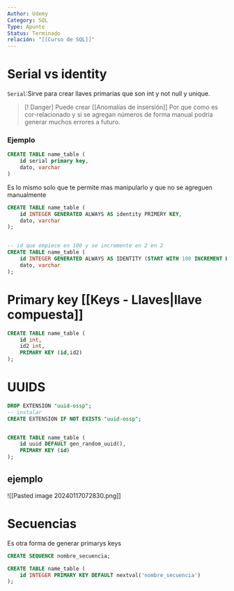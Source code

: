 ```yaml
---
Author: Udemy
Category: SQL
Type: Apunte
Status: Terminado
relación: "[[Curso de SQL]]"
---
```

# Serial vs identity

`Serial`:Sirve para crear llaves primarias que son int y not null y unique.

>[! Danger] Puede crear [[Anomalías de insersión]] 
>Por que como es cor-relacionado y si se agregan números de forma manual podría generar muchos errores a futuro. 
### Ejemplo

```SQL
CREATE TABLE name_table (
	id serial primary key,
	dato, varchar
)
```


Es lo mismo solo que te permite mas manipularlo y que no se agreguen manualmente

```SQL
CREATE TABLE name_table (
	id INTEGER GENERATED ALWAYS AS identity PRIMERY KEY,
	dato, varchar
);


-- id que empiece en 100 y se incremente en 2 en 2
CREATE TABLE name_table (
	id INTEGER GENERATED ALWAYS AS IDENTITY (START WITH 100 INCREMENT BY 2),
	dato, varchar
);
```

# Primary key [[Keys - Llaves|llave compuesta]] 

```SQL
CREATE TABLE name_table (
	id int,
	id2 int,
	PRIMARY KEY (id,id2)
);
```



# UUIDS

```SQL
DROP EXTENSION "uuid-ossp";
-- instalar
CREATE EXTENSION IF NOT EXISTS "uuid-ossp";


CREATE TABLE name_table (
	id uuid DEFAULT gen_random_uuid(),
	PRIMARY KEY (id)
);
```

##  ejemplo
![[Pasted image 20240117072830.png]]

# Secuencias

Es otra forma de generar primarys keys

```sql
CREATE SEQUENCE nombre_secuencia;

CREATE TABLE name_table (
	id INTEGER PRIMARY KEY DEFAULT nextval('nombre_secuencia')
);
